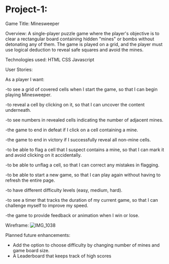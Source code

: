 # Project-1:
Game Title: Minesweeper

Overview:
A single-player puzzle game where the player's objective is to clear a rectangular board 
containing hidden "mines" or bombs without detonating any of them. The game is played on a grid, and the player must 
use logical deduction to reveal safe squares and avoid the mines.

Technologies used:
HTML CSS Javascript


User Stories:

As a player I want:

-to see a grid of covered cells when I start the game, so that I can begin playing Minesweeper.

-to reveal a cell by clicking on it, so that I can uncover the content underneath.

-to see numbers in revealed cells indicating the number of adjacent mines. 

-the game to end in defeat if I click on a cell containing a mine.

-the game to end in victory if I successfully reveal all non-mine cells.

-to be able to flag a cell that I suspect contains a mine, so that I can mark it and avoid clicking on it accidentally.

-to be able to unflag a cell, so that I can correct any mistakes in flagging.

-to be able to start a new game, so that I can play again without having to refresh the entire page.

-to have different difficulty levels (easy, medium, hard).

-to see a timer that tracks the duration of my current game, so that I can challenge myself to improve my speed.

-the game to provide feedback or animation when I win or lose.

Wireframe:
![IMG_1038](https://github.com/Jbuckley3/Project-1/assets/121533653/3e419acb-c3ec-499f-8c3e-b3b032f7cb0a)



Planned future enhancements:
- Add the option to choose difficulty by changing number of mines and game board size.
- A Leaderboard that keeps track of high scores 












